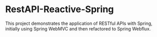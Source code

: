 # RestAPI-Reactive-Spring

This project demonstrates the application of RESTful APIs with Spring, initially using Spring WebMVC and then refactored to Spring Webflux.
